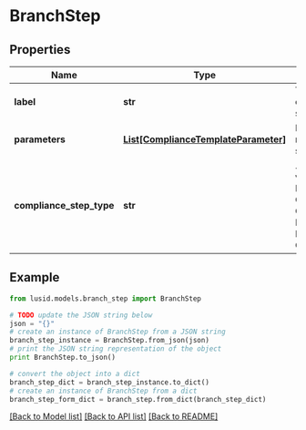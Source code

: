 # BranchStep


## Properties
Name | Type | Description | Notes
------------ | ------------- | ------------- | -------------
**label** | **str** | The label of the compliance step | 
**parameters** | [**List[ComplianceTemplateParameter]**](ComplianceTemplateParameter.md) | Parameters required for the step | 
**compliance_step_type** | **str** | . The available values are: FilterStep, GroupByStep, GroupFilterStep, BranchStep, RecombineStep, CheckStep | 

## Example

```python
from lusid.models.branch_step import BranchStep

# TODO update the JSON string below
json = "{}"
# create an instance of BranchStep from a JSON string
branch_step_instance = BranchStep.from_json(json)
# print the JSON string representation of the object
print BranchStep.to_json()

# convert the object into a dict
branch_step_dict = branch_step_instance.to_dict()
# create an instance of BranchStep from a dict
branch_step_form_dict = branch_step.from_dict(branch_step_dict)
```
[[Back to Model list]](../README.md#documentation-for-models) [[Back to API list]](../README.md#documentation-for-api-endpoints) [[Back to README]](../README.md)


